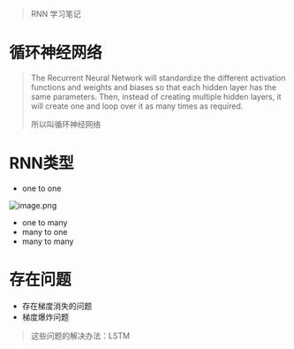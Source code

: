 > RNN 学习笔记
# 循环神经网络
> The Recurrent Neural Network will standardize the different activation functions and weights and biases so that each hidden layer has the same parameters. Then, instead of creating multiple hidden layers, it will create one and loop over it as many times as required. 
> 
> 所以叫循环神经网络
# RNN类型
* one to one

![image.png](https://s2.loli.net/2022/06/07/Z2ajLwtCYfMzUlF.png)
* one to many
* many to one
* many to many
# 存在问题
* 存在梯度消失的问题
* 梯度爆炸问题
> 这些问题的解决办法：LSTM